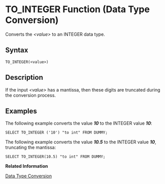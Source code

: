 <!-- loio20ef488375191014888a939fbf0acd6b -->

# TO\_INTEGER Function \(Data Type Conversion\)

Converts the *<value\>* to an INTEGER data type.



<a name="loio20ef488375191014888a939fbf0acd6b__sql_function_to_integer_1sql_function_to_integer_syntax"/>

## Syntax

```
TO_INTEGER(<value>)
```



<a name="loio20ef488375191014888a939fbf0acd6b__sql_function_to_integer_1sql_function_to_integer_description"/>

## Description

If the input *<value\>* has a mantissa, then these digits are truncated during the conversion process.



<a name="loio20ef488375191014888a939fbf0acd6b__sql_function_to_integer_1sql_function_to_integer_examples"/>

## Examples

The following example converts the value ***10*** to the INTEGER value ***10***:

```
SELECT TO_INTEGER ('10') "to int" FROM DUMMY;
```

The following example converts the value ***10.5*** to the INTEGER value ***10***, truncating the mantissa:

```
SELECT TO_INTEGER(10.5) "to int" FROM DUMMY;
```

**Related Information**  


[Data Type Conversion](../data-type-conversion-46ff965.md "Both implicit and explicit data type conversions are allowed in the SAP HANA database.")

